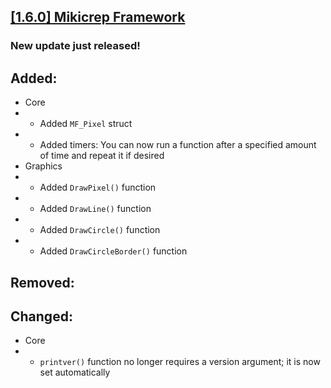 ## [[1.6.0] Mikicrep Framework](https://miki.macakom.net/projects/mf)
### New update just released!

## Added:
- Core
- - Added `MF_Pixel` struct
- - Added timers: You can now run a function after a specified amount of time and repeat it if desired
- Graphics
- - Added `DrawPixel()` function
- - Added `DrawLine()` function
- - Added `DrawCircle()` function
- - Added `DrawCircleBorder()` function

## Removed:

## Changed:
- Core
- - `printver()` function no longer requires a version argument; it is now set automatically
